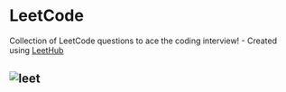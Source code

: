 # LeetCode
Collection of LeetCode questions to ace the coding interview! - Created using [LeetHub](https://github.com/QasimWani/LeetHub)


## ![leet](https://user-images.githubusercontent.com/70337488/196734364-159db30f-ed9a-4f2d-93ae-6763c2590aff.png)
